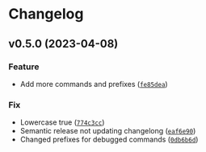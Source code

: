 # Changelog

<!--next-version-placeholder-->

## v0.5.0 (2023-04-08)
### Feature
* Add more commands and prefixes ([`fe85dea`](https://github.com/Lash-L/python-roborock/commit/fe85deaa1acc053c9c18f2b313ff5b812ba0e2c3))

### Fix
* Lowercase true ([`774c3cc`](https://github.com/Lash-L/python-roborock/commit/774c3cc9765ee76a3a553ca6911751124ae7164c))
* Semantic release not updating changelong ([`eaf6e90`](https://github.com/Lash-L/python-roborock/commit/eaf6e90264b6ab69549da0e5bc3d17c4c0a2c07c))
* Changed prefixes for debugged commands ([`0db6b6d`](https://github.com/Lash-L/python-roborock/commit/0db6b6dc3b7ef1b7721b8a9536affdd08380d916))
